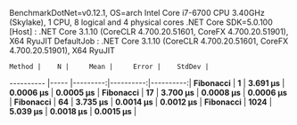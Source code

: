 
BenchmarkDotNet=v0.12.1, OS=arch 
Intel Core i7-6700 CPU 3.40GHz (Skylake), 1 CPU, 8 logical and 4 physical cores
.NET Core SDK=5.0.100
  [Host]     : .NET Core 3.1.10 (CoreCLR 4.700.20.51601, CoreFX 4.700.20.51901), X64 RyuJIT
  DefaultJob : .NET Core 3.1.10 (CoreCLR 4.700.20.51601, CoreFX 4.700.20.51901), X64 RyuJIT


    Method |    N |     Mean |     Error |    StdDev |
---------- |----- |---------:|----------:|----------:|
 **Fibonacci** |    **1** | **3.691 μs** | **0.0006 μs** | **0.0005 μs** |
 **Fibonacci** |   **17** | **3.700 μs** | **0.0008 μs** | **0.0006 μs** |
 **Fibonacci** |   **64** | **3.735 μs** | **0.0014 μs** | **0.0012 μs** |
 **Fibonacci** | **1024** | **5.039 μs** | **0.0018 μs** | **0.0015 μs** |
